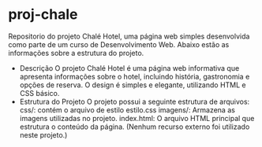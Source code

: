 # proj-chale
Repositorio do projeto Chalé Hotel, uma página web simples desenvolvida como parte de um curso de Desenvolvimento Web. Abaixo estão as informações sobre a estrutura do projeto.
* Descrição
O projeto Chalé Hotel é uma página web informativa que apresenta informações sobre o hotel, incluindo história, gastronomia e opções de reserva. O design é simples e elegante, utilizando HTML e CSS básico.
* Estrutura do Projeto
O projeto possui a seguinte estrutura de arquivos:
css/: contém o arquivo de estilo estilo.css
imagens/: Armazena as imagens utilizadas no projeto.
index.html: O arquivo HTML principal que estrutura o conteúdo da página.
(Nenhum recurso externo foi utilizado neste projeto.)

